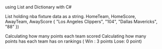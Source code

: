 using List and Dictionary with C# 

List holding nba fixture data as a string.
HomeTeam, HomeScore, AwayTeam, AwayScore
{ "Los Angeles Clippers", "104", "Dallas Mavericks", "88" })

Calculating how many points each team scored
Calculating how many points has each team has on rankings ( Win : 3 points Lose: 0 point)

